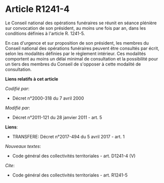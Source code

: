 # Article R1241-4

Le Conseil national des opérations funéraires se réunit en séance plénière sur convocation de son président, au moins une
fois par an, dans les conditions définies à l'article R. 1241-5. 

En cas d'urgence et sur proposition de son président, les membres du Conseil national des opérations funéraires peuvent être
consultés par écrit, selon les modalités définies par le règlement intérieur. Ces modalités comportent au moins un délai
minimal de consultation et la possibilité pour un tiers des membres du Conseil de s'opposer à cette modalité de consultation.

**Liens relatifs à cet article**

_Codifié par_:

  - Décret n°2000-318 du 7 avril 2000

_Modifié par_:

  - Décret n°2011-121 du 28 janvier 2011 - art. 5

**Liens**:

  - TRANSFERE: Décret n°2017-494 du 5 avril 2017 - art. 1

_Nouveaux textes_:

  - Code général des collectivités territoriales - art. D1241-4 (V)

_Cite_:

  - Code général des collectivités territoriales - art. R1241-5
